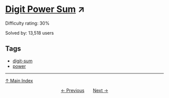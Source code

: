 # [Digit Power Sum](https://projecteuler.net/problem=119) ↗️

Difficulty rating: 30%

Solved by: 13,518 users
## Tags

- [digit-sum](../tags/digit-sum.md)
- [power](../tags/power.md)



---

[↑ Main Index](../README.md)


<div align=center><a href='118.md'>← Previous</a> &nbsp;&nbsp; &nbsp;&nbsp;  <a href='120.md'>Next →</a></div>
